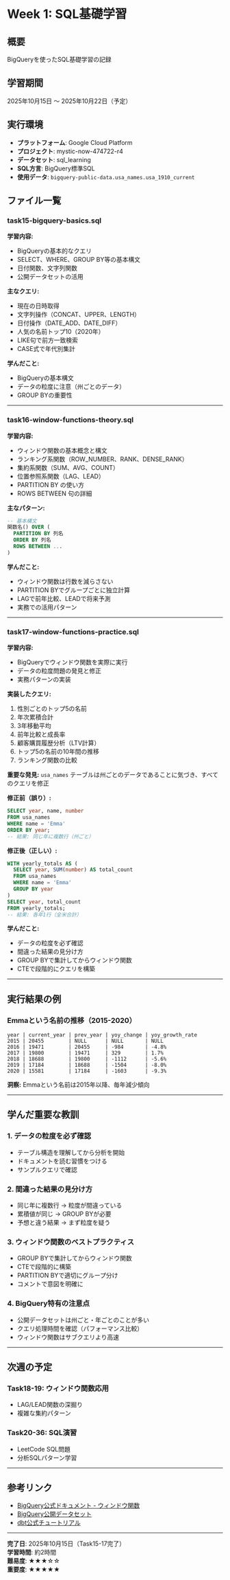 # Week 1: SQL基礎学習

## 概要
BigQueryを使ったSQL基礎学習の記録

## 学習期間
2025年10月15日 〜 2025年10月22日（予定）

## 実行環境
- **プラットフォーム**: Google Cloud Platform
- **プロジェクト**: mystic-now-474722-r4
- **データセット**: sql_learning
- **SQL方言**: BigQuery標準SQL
- **使用データ**: `bigquery-public-data.usa_names.usa_1910_current`

## ファイル一覧

### task15-bigquery-basics.sql
**学習内容:**
- BigQueryの基本的なクエリ
- SELECT、WHERE、GROUP BY等の基本構文
- 日付関数、文字列関数
- 公開データセットの活用

**主なクエリ:**
- 現在の日時取得
- 文字列操作（CONCAT、UPPER、LENGTH）
- 日付操作（DATE_ADD、DATE_DIFF）
- 人気の名前トップ10（2020年）
- LIKE句で前方一致検索
- CASE式で年代別集計

**学んだこと:**
- BigQueryの基本構文
- データの粒度に注意（州ごとのデータ）
- GROUP BYの重要性

---

### task16-window-functions-theory.sql
**学習内容:**
- ウィンドウ関数の基本概念と構文
- ランキング系関数（ROW_NUMBER、RANK、DENSE_RANK）
- 集約系関数（SUM、AVG、COUNT）
- 位置参照系関数（LAG、LEAD）
- PARTITION BY の使い方
- ROWS BETWEEN 句の詳細

**主なパターン:**
```sql
-- 基本構文
関数名() OVER (
  PARTITION BY 列名
  ORDER BY 列名
  ROWS BETWEEN ...
)
```

**学んだこと:**
- ウィンドウ関数は行数を減らさない
- PARTITION BYでグループごとに独立計算
- LAGで前年比較、LEADで将来予測
- 実務での活用パターン

---

### task17-window-functions-practice.sql
**学習内容:**
- BigQueryでウィンドウ関数を実際に実行
- データの粒度問題の発見と修正
- 実務パターンの実装

**実装したクエリ:**
1. 性別ごとのトップ5の名前
2. 年次累積合計
3. 3年移動平均
4. 前年比較と成長率
5. 顧客購買履歴分析（LTV計算）
6. トップ5の名前の10年間の推移
7. ランキング関数の比較

**重要な発見:**
`usa_names` テーブルは州ごとのデータであることに気づき、すべてのクエリを修正

**修正前（誤り）:**
```sql
SELECT year, name, number
FROM usa_names
WHERE name = 'Emma'
ORDER BY year;
-- 結果: 同じ年に複数行（州ごと）
```

**修正後（正しい）:**
```sql
WITH yearly_totals AS (
  SELECT year, SUM(number) AS total_count
  FROM usa_names
  WHERE name = 'Emma'
  GROUP BY year
)
SELECT year, total_count
FROM yearly_totals;
-- 結果: 各年1行（全米合計）
```

**学んだこと:**
- データの粒度を必ず確認
- 間違った結果の見分け方
- GROUP BYで集計してからウィンドウ関数
- CTEで段階的にクエリを構築

---

## 実行結果の例

### Emmaという名前の推移（2015-2020）
```
year | current_year | prev_year | yoy_change | yoy_growth_rate
2015 | 20455        | NULL      | NULL       | NULL
2016 | 19471        | 20455     | -984       | -4.8%
2017 | 19800        | 19471     | 329        | 1.7%
2018 | 18688        | 19800     | -1112      | -5.6%
2019 | 17184        | 18688     | -1504      | -8.0%
2020 | 15581        | 17184     | -1603      | -9.3%
```

**洞察:** Emmaという名前は2015年以降、毎年減少傾向

---

## 学んだ重要な教訓

### 1. データの粒度を必ず確認
- テーブル構造を理解してから分析を開始
- ドキュメントを読む習慣をつける
- サンプルクエリで確認

### 2. 間違った結果の見分け方
- 同じ年に複数行 → 粒度が間違っている
- 累積値が同じ → GROUP BYが必要
- 予想と違う結果 → まず粒度を疑う

### 3. ウィンドウ関数のベストプラクティス
- GROUP BYで集計してからウィンドウ関数
- CTEで段階的に構築
- PARTITION BYで適切にグループ分け
- コメントで意図を明確に

### 4. BigQuery特有の注意点
- 公開データセットは州ごと・年ごとのことが多い
- クエリ処理時間を確認（パフォーマンス比較）
- ウィンドウ関数はサブクエリより高速

---

## 次週の予定

### Task18-19: ウィンドウ関数応用
- LAG/LEAD関数の深掘り
- 複雑な集約パターン

### Task20-36: SQL演習
- LeetCode SQL問題
- 分析SQLパターン学習

---

## 参考リンク

- [BigQuery公式ドキュメント - ウィンドウ関数](https://cloud.google.com/bigquery/docs/reference/standard-sql/window-function-calls)
- [BigQuery公開データセット](https://cloud.google.com/bigquery/public-data)
- [dbt公式チュートリアル](https://docs.getdbt.com)

---

**完了日**: 2025年10月15日（Task15-17完了）  
**学習時間**: 約2時間  
**難易度**: ★★★☆☆  
**重要度**: ★★★★★